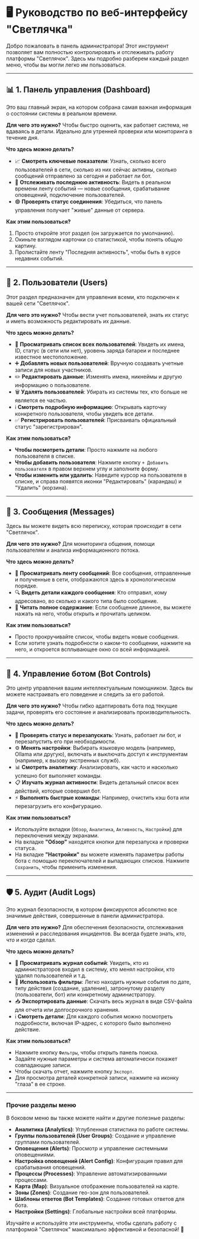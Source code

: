 # 🖥️ Руководство по веб-интерфейсу "Светлячка"

Добро пожаловать в панель администратора! Этот инструмент позволяет вам полностью контролировать и отслеживать работу платформы "Светлячок". Здесь мы подробно разберем каждый раздел меню, чтобы вы могли легко им пользоваться.

---

## 📊 1. Панель управления (Dashboard)

Это ваш главный экран, на котором собрана самая важная информация о состоянии системы в реальном времени.

**Для чего это нужно?**
Чтобы быстро оценить, как работает система, не вдаваясь в детали. Идеально для утренней проверки или мониторинга в течение дня.

**Что здесь можно делать?**
-   📈 **Смотреть ключевые показатели**: Узнать, сколько всего пользователей в сети, сколько из них сейчас активны, сколько сообщений отправлено за сегодня и работает ли бот.
-   👀 **Отслеживать последнюю активность**: Видеть в реальном времени ленту событий — новые сообщения, срабатывание оповещений, подключение пользователей.
-   🟢 **Проверять статус соединения**: Убедиться, что панель управления получает "живые" данные от сервера.

**Как этим пользоваться?**
1.  Просто откройте этот раздел (он загружается по умолчанию).
2.  Окиньте взглядом карточки со статистикой, чтобы понять общую картину.
3.  Пролистайте ленту "Последняя активность", чтобы быть в курсе недавних событий.

---

## 👥 2. Пользователи (Users)

Этот раздел предназначен для управления всеми, кто подключен к вашей сети "Светлячок".

**Для чего это нужно?**
Чтобы вести учет пользователей, знать их статус и иметь возможность редактировать их данные.

**Что здесь можно делать?**
-   📝 **Просматривать список всех пользователей**: Увидеть их имена, ID, статус (в сети или нет), уровень заряда батареи и последнее известное местоположение.
-   ➕ **Добавлять новых пользователей**: Вручную создавать учетные записи для новых участников.
-   ✏️ **Редактировать данные**: Изменять имена, никнеймы и другую информацию о пользователе.
-   🗑️ **Удалять пользователей**: Убирать из системы тех, кто больше не является ее частью.
-   ℹ️ **Смотреть подробную информацию**: Открывать карточку конкретного пользователя, чтобы увидеть все детали.
-   ✅ **Регистрировать пользователей**: Присваивать официальный статус "зарегистрирован".

**Как этим пользоваться?**
-   **Чтобы посмотреть детали**: Просто нажмите на любого пользователя в списке.
-   **Чтобы добавить пользователя**: Нажмите кнопку `+ Добавить пользователя` в правом верхнем углу и заполните форму.
-   **Чтобы изменить или удалить**: Наведите курсор на пользователя в списке, и справа появятся иконки "Редактировать" (карандаш) и "Удалить" (корзина).

---

## 💬 3. Сообщения (Messages)

Здесь вы можете видеть всю переписку, которая происходит в сети "Светлячок".

**Для чего это нужно?**
Для мониторинга общения, помощи пользователям и анализа информационного потока.

**Что здесь можно делать?**
-   📜 **Просматривать ленту сообщений**: Все сообщения, отправленные и полученные в сети, отображаются здесь в хронологическом порядке.
-   🔍 **Видеть детали каждого сообщения**: Кто отправил, кому адресовано, во сколько и какого типа было сообщение.
-   📄 **Читать полное содержание**: Если сообщение длинное, вы можете нажать на него, чтобы открыть и прочитать целиком.

**Как этим пользоваться?**
-   Просто прокручивайте список, чтобы видеть новые сообщения.
-   Если хотите узнать подробности о каком-то сообщении, нажмите на него, и откроется всплывающее окно со всей информацией.

---

## 🤖 4. Управление ботом (Bot Controls)

Это центр управления вашим интеллектуальным помощником. Здесь вы можете настраивать его поведение и следить за его работой.

**Для чего это нужно?**
Чтобы гибко адаптировать бота под текущие задачи, проверять его состояние и анализировать производительность.

**Что здесь можно делать?**
-   🚦 **Проверять статус и перезапускать**: Узнать, работает ли бот, и перезапустить его при необходимости.
-   ⚙️ **Менять настройки**: Выбирать языковую модель (например, Ollama или другую), включать и выключать доступ к инструментам (например, к вызову экстренных служб).
-   📊 **Смотреть аналитику**: Анализировать, как часто и насколько успешно бот выполняет команды.
-   📋 **Изучать журнал активности**: Видеть детальный список всех действий, которые совершил бот.
-   ⚡ **Выполнять быстрые команды**: Например, очистить кэш бота или перезагрузить его конфигурацию.

**Как этим пользоваться?**
-   Используйте вкладки (`Обзор`, `Аналитика`, `Активность`, `Настройки`) для переключения между экранами.
-   На вкладке **"Обзор"** находятся кнопки для перезапуска и проверки статуса.
-   На вкладке **"Настройки"** вы можете изменять параметры работы бота с помощью переключателей и выпадающих списков. Нажмите `Сохранить`, чтобы применить изменения.

---

## 🛡️ 5. Аудит (Audit Logs)

Это журнал безопасности, в котором фиксируются абсолютно все значимые действия, совершенные в панели администратора.

**Для чего это нужно?**
Для обеспечения безопасности, отслеживания изменений и расследования инцидентов. Вы всегда будете знать, *кто*, *что* и *когда* сделал.

**Что здесь можно делать?**
-   📖 **Просматривать журнал событий**: Увидеть, кто из администраторов входил в систему, кто менял настройки, кто удалял пользователей и т.д.
-   🔎 **Использовать фильтры**: Легко находить нужные события по дате, типу действия (создание, удаление), затронутому разделу (пользователи, бот) или конкретному администратору.
-   📥 **Экспортировать данные**: Скачать весь журнал в виде CSV-файла для отчета или долгосрочного хранения.
-   ℹ️ **Смотреть детали**: Для каждого события можно посмотреть подробности, включая IP-адрес, с которого было выполнено действие.

**Как этим пользоваться?**
-   Нажмите кнопку `Фильтры`, чтобы открыть панель поиска.
-   Задайте нужные параметры и система автоматически покажет совпадающие записи.
-   Чтобы скачать отчет, нажмите кнопку `Экспорт`.
-   Для просмотра деталей конкретной записи, нажмите на иконку "глаза" в ее строке.

---

### Прочие разделы меню

В боковом меню вы также можете найти и другие полезные разделы:

-   **Аналитика (Analytics)**: Углубленная статистика по работе системы.
-   **Группы пользователей (User Groups)**: Создание и управление группами пользователей.
-   **Оповещения (Alerts)**: Просмотр и управление системными оповещениями.
-   **Настройка оповещений (Alert Config)**: Конфигурация правил для срабатывания оповещений.
-   **Процессы (Processes)**: Управление автоматизированными процессами.
-   **Карта (Map)**: Визуальное отображение пользователей на карте.
-   **Зоны (Zones)**: Создание гео-зон для пользователей.
-   **Шаблоны ответов (Bot Templates)**: Создание готовых ответов для бота.
-   **Настройки (Settings)**: Глобальные настройки всей платформы.

Изучайте и используйте эти инструменты, чтобы сделать работу с платформой "Светлячок" максимально эффективной и безопасной! 🎉